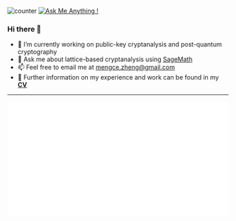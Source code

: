 ![counter](https://komarev.com/ghpvc/?username=MengceZheng&color=blueviolet) [![Ask Me Anything !](https://img.shields.io/badge/Ask%20me-anything-1abc9c.svg)](https://mengcezheng.github.io/)

### Hi there 👋

- 🔭 I’m currently working on public-key cryptanalysis and post-quantum cryptography
- 💬 Ask me about lattice-based cryptanalysis using [SageMath](https://www.sagemath.org/)
- 📫 Feel free to email me at [mengce.zheng@gmail.com](mailto:mengce.zheng@gmail.com)
- 📝 Further information on my experience and work can be found in my [**CV**](https://mengcezheng.github.io/docs/CV.pdf)

<!--
**MengceZheng/MengceZheng** is a ✨ _special_ ✨ repository because its `README.md` (this file) appears on your GitHub profile.

Here are some ideas to get you started:

- 🔭 I’m currently working on ...
- 🌱 I’m currently learning ...
- 👯 I’m looking to collaborate on ...
- 🤔 I’m looking for help with ...
- 💬 Ask me about ...
- 📫 How to reach me: ...
- 😄 Pronouns: ...
- ⚡ Fun fact: ...
-->

-------

![Metrics](/github-metrics.svg)
